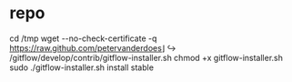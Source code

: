 # repo
cd /tmp
wget --no-check-certificate -q https://raw.github.com/petervanderdoes⌋
↪ /gitflow/develop/contrib/gitflow-installer.sh chmod +x gitflow-installer.sh
sudo ./gitflow-installer.sh install stable
